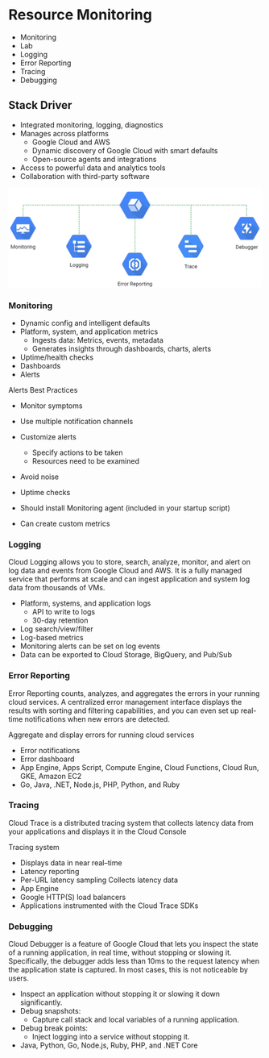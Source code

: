 # Resource Monitoring

- Monitoring
- Lab
- Logging
- Error Reporting
- Tracing
- Debugging

## Stack Driver
- Integrated monitoring, logging, diagnostics
- Manages across platforms
    - Google Cloud and AWS
    - Dynamic discovery of Google Cloud with smart defaults
    - Open-source agents and integrations
- Access to powerful data and analytics tools
- Collaboration with third-party software

![](media/rmo_stack_driver.png)

### Monitoring
- Dynamic config and intelligent defaults
- Platform, system, and application metrics
    - Ingests data: Metrics, events, metadata
    - Generates insights through dashboards, charts, alerts
- Uptime/health checks
- Dashboards
- Alerts

Alerts Best Practices
- Monitor symptoms
- Use multiple notification channels
- Customize alerts
    - Specify actions to be taken
    - Resources need to be examined
- Avoid noise

- Uptime checks
- Should install Monitoring agent (included in your startup script)
- Can create custom metrics

### Logging
Cloud Logging allows you to store, search, analyze, monitor, and alert on log data and events from Google Cloud and AWS. It is a fully managed service that performs at scale and can ingest application and system log data from thousands of VMs.

- Platform, systems, and application logs
    - API to write to logs
    - 30-day retention
- Log search/view/filter
- Log-based metrics
- Monitoring alerts can be set on log events
- Data can be exported to Cloud Storage, BigQuery, and Pub/Sub

### Error Reporting
Error Reporting counts, analyzes, and aggregates the errors in your running cloud services.
A centralized error management interface displays the results with sorting and filtering capabilities, and you can even set up real-time  notifications when new errors are detected.

Aggregate and display errors for running
cloud services
- Error notifications
- Error dashboard
- App Engine, Apps Script, Compute Engine, Cloud Functions, Cloud Run, GKE, Amazon EC2
- Go, Java, .NET, Node.js, PHP, Python, and Ruby

### Tracing
Cloud Trace is a distributed tracing system that collects latency data from your applications and displays it in the Cloud Console

Tracing system
- Displays data in near real–time
- Latency reporting
- Per-URL latency sampling
Collects latency data
- App Engine
- Google HTTP(S) load balancers
- Applications instrumented with the Cloud Trace SDKs

### Debugging
Cloud Debugger is a feature of Google Cloud that lets you inspect the state of a running application, in real time, without stopping or slowing it.
Specifically, the debugger adds less than 10ms to the request latency when the application state is captured. In most cases, this is not noticeable by users.

- Inspect an application without stopping it or slowing it down significantly.
- Debug snapshots:
    - Capture call stack and local variables of a running application.
- Debug break points:
    - Inject logging into a service without stopping it.
- Java, Python, Go, Node.js, Ruby, PHP, and .NET Core

